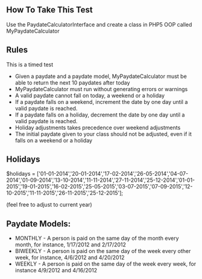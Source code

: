 ## How To Take This Test

Use the PaydateCalculatorInterface and create a class in PHP5 OOP called MyPaydateCalculator

## Rules
This is a timed test

* Given a paydate and a paydate model, MyPaydateCalculator must be able to return the next 10 paydates after today
* MyPaydateCalculator must run without generating errors or warnings
* A valid paydate cannot fall on today, a weekend or a holiday
* If a paydate falls on a weekend, increment the date by one day until a valid paydate is reached.
* If a paydate falls on a holiday, decrement the date by one day until a valid paydate is reached.
* Holiday adjustments takes precedence over weekend adjustments
* The initial paydate given to your class should not be adjusted, even if it falls on a weekend or a holiday

## Holidays
$holidays = ['01-01-2014','20-01-2014','17-02-2014','26-05-2014','04-07-2014','01-09-2014','13-10-2014','11-11-2014','27-11-2014','25-12-2014','01-01-2015','19-01-2015','16-02-2015','25-05-2015','03-07-2015','07-09-2015','12-10-2015','11-11-2015','26-11-2015','25-12-2015'];

(feel free to adjust to current year)

## Paydate Models:
* MONTHLY - A person is paid on the same day of the month every month, for instance, 1/17/2012 and 2/17/2012
* BIWEEKLY - A person is paid on the same day of the week every other week, for instance, 4/6/2012 and 4/20/2012
* WEEKLY - A person is paid on the same day of the week every week, for instance 4/9/2012 and 4/16/2012
